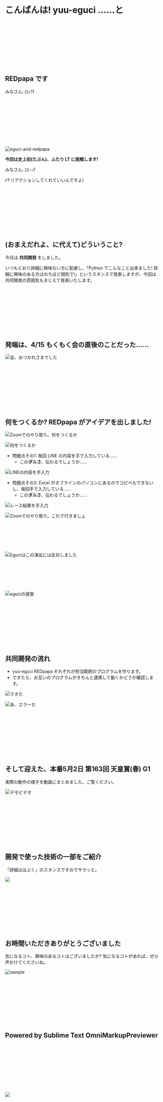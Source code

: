 こんばんは! yuu-eguci ……と
===

&nbsp;

&nbsp;

&nbsp;

&nbsp;

&nbsp;

## REDpapa です

みなさん: (ｴｯ?)

&nbsp;

&nbsp;

&nbsp;

&nbsp;

&nbsp;

![eguci-and-redpapa](https://user-images.githubusercontent.com/28250432/116212415-c4d65c80-a77f-11eb-9288-a1b7fa84fdcb.png)

**今回は史上初(たぶん)、ふたり LT に挑戦します!**

みなさん: ｴｴｰｯ?

(↑リアクションしてくれていいんですよ)

&nbsp;

&nbsp;

&nbsp;

&nbsp;

&nbsp;

## (おまえだれよ、に代えて)どういうこと?

今月は **共同開発** をしました。

いつもどおり詳細に興味ない方に配慮し、「Python でこんなこと出来ました! 詳細に興味のある方はのちほど個別で!」というスタンスで発表しますが、今回は共同開発の雰囲気もまじえて発表いたします。

&nbsp;

&nbsp;

&nbsp;

&nbsp;

&nbsp;

## 発端は、4/15 もくもく会の直後のことだった……

![会、おつかれさまでした](https://user-images.githubusercontent.com/28250432/116836587-0775ba00-ac02-11eb-8247-61c64fe5bbcf.png)

&nbsp;

&nbsp;

&nbsp;

&nbsp;

&nbsp;

## 何をつくるか? REDpapa がアイデアを出しました!

![Zoomでのやり取り。何をつくるか](https://user-images.githubusercontent.com/28250432/116837175-460c7400-ac04-11eb-9432-afbeafdf0a23.png)

![何をつくるか](https://user-images.githubusercontent.com/28250432/116865230-33b22a80-ac44-11eb-85f6-1b3b81da0fcf.png)

- 問題点その1: 毎回 LINE の内容を手で入力している……
    - この**ダルさ**、伝わるでしょうか……

![LINEの内容を手入力](https://user-images.githubusercontent.com/28250432/116865147-05cce600-ac44-11eb-84fc-1c8c185c8c44.png)

- 問題点その2: Excel がオフラインのパソコンにあるのでコピペもできないし、毎回手で入力している……
    - この**ダルさ**、伝わるでしょうか……

![レース結果を手入力](https://user-images.githubusercontent.com/28250432/116865149-06657c80-ac44-11eb-9a95-7323700b9cd2.png)

![Zoomでのやり取り。これで行きましょ](https://user-images.githubusercontent.com/28250432/116845568-233c8880-ac21-11eb-8d07-665c364abf72.png)

&nbsp;

&nbsp;

&nbsp;

![Eguciはこの演出には反対しました](https://user-images.githubusercontent.com/28250432/116837819-e95e8880-ac06-11eb-98bb-f71423289d45.png)

&nbsp;

&nbsp;

&nbsp;

![eguciの提案](https://user-images.githubusercontent.com/28250432/116838504-933f1480-ac09-11eb-8cb7-5b9a1928ea39.png)

&nbsp;

&nbsp;

&nbsp;

&nbsp;

&nbsp;

## 共同開発の流れ

- yuu-eguci REDpapa それぞれが担当範囲のプログラムを作ります。
- できたら、お互いのプログラムがきちんと連携して動くかどうか確認します。

![できた](https://user-images.githubusercontent.com/28250432/116838811-bcac7000-ac0a-11eb-99bb-78ca47e964c5.png)

![あ、エラーだ](https://user-images.githubusercontent.com/28250432/116840069-88877e00-ac0f-11eb-8f73-1b0a0e7523d4.png)

&nbsp;

&nbsp;

&nbsp;

&nbsp;

&nbsp;

## そして迎えた、本番5月2日 第163回 天皇賞(春) G1

実際の動作の様子を動画にまとめました。ご覧ください。

![デモビデオ](https://user-images.githubusercontent.com/28250432/116844129-2afa2e00-ac1d-11eb-8e15-c95fe9e75c56.png)

&nbsp;

&nbsp;

&nbsp;

&nbsp;

&nbsp;

## 開発で使った技術の一部をご紹介

「詳細ははぶく」のスタンスですのでサラッと。

![](https://user-images.githubusercontent.com/28250432/116844835-3c443a00-ac1f-11eb-8ff3-ebaa894f1aea.png)

&nbsp;

&nbsp;

&nbsp;

&nbsp;

&nbsp;

## お時間いただきありがとうございました

気になるコト、興味のあるコトはございましたか? 気になるコトがあれば、ぜひ声かけてくださいね。

![sample](https://user-images.githubusercontent.com/28250432/116212415-c4d65c80-a77f-11eb-9288-a1b7fa84fdcb.png)

&nbsp;

&nbsp;

&nbsp;

&nbsp;

&nbsp;

## Powered by Sublime Text OmniMarkupPreviewer

&nbsp;

&nbsp;

&nbsp;

&nbsp;

&nbsp;

![](img5.png)

